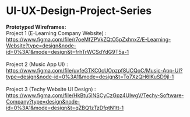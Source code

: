 # UI-UX-Design-Project-Series
<b>Prototyped Wireframes:</b><br>
Project 1 (E-Learning Company Website) : https://www.figma.com/file/r7oeMfZPVkZQtO5pZxhnxZ/E-Learning-Website?type=design&node-id=0%3A1&mode=design&t=frhTrWCSdYdG9T5a-1<br><br>
Project 2 (Music App UI) : https://www.figma.com/file/uvfeGTKC0cUOpzpf8UCQoC/Music-App-UI?type=design&node-id=0%3A1&mode=design&t=To7XzQH6lKuSD9jl-1<br><br>
Project 3 (Techy Website UI Design) : https://www.figma.com/file/HkBtu5lNSCyCzGpz4UIwgV/Techy-Software-Company?type=design&node-id=0%3A1&mode=design&t=qZBQ1zTzDfptN1tt-1
